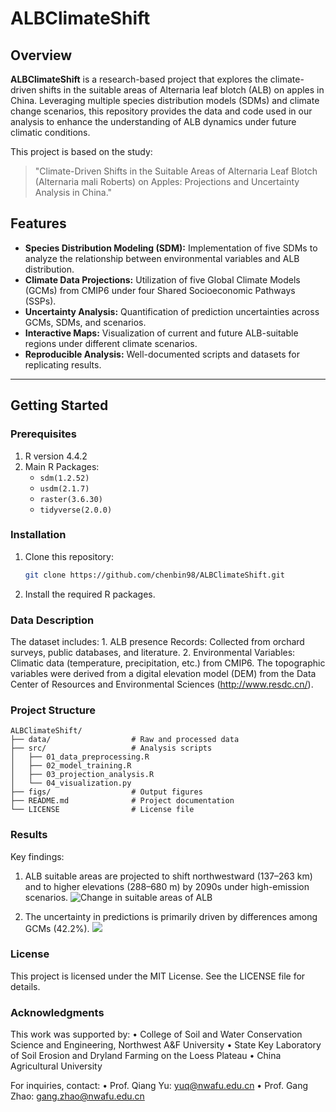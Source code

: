 # ALBClimateShift
## Overview
**ALBClimateShift** is a research-based project that explores the climate-driven shifts in the suitable areas of Alternaria leaf blotch (ALB) on apples in China. Leveraging multiple species distribution models (SDMs) and climate change scenarios, this repository provides the data and code used in our analysis to enhance the understanding of ALB dynamics under future climatic conditions.

This project is based on the study:
> "Climate-Driven Shifts in the Suitable Areas of Alternaria Leaf Blotch (Alternaria mali Roberts) on Apples: Projections and Uncertainty Analysis in China."

## Features
- **Species Distribution Modeling (SDM):** Implementation of five SDMs to analyze the relationship between environmental variables and ALB distribution.
- **Climate Data Projections:** Utilization of five Global Climate Models (GCMs) from CMIP6 under four Shared Socioeconomic Pathways (SSPs).
- **Uncertainty Analysis:** Quantification of prediction uncertainties across GCMs, SDMs, and scenarios.
- **Interactive Maps:** Visualization of current and future ALB-suitable regions under different climate scenarios.
- **Reproducible Analysis:** Well-documented scripts and datasets for replicating results.

---

## Getting Started

### Prerequisites
1. R version 4.4.2 
2. Main R Packages:
   - `sdm(1.2.52)`
   - `usdm(2.1.7)`
   - `raster(3.6.30)`
   - `tidyverse(2.0.0)`

### Installation
1. Clone this repository:
   ```bash
   git clone https://github.com/chenbin98/ALBClimateShift.git
2.	Install the required R packages.

### Data Description

The dataset includes:
	1.	ALB presence Records: Collected from orchard surveys, public databases, and literature.
	2.	Environmental Variables: Climatic data (temperature, precipitation, etc.) from CMIP6. The topographic variables were derived from a digital elevation model (DEM)  from the Data Center of Resources and Environmental Sciences (http://www.resdc.cn/).

### Project Structure
```
ALBClimateShift/
├── data/                  # Raw and processed data
├── src/                   # Analysis scripts
│   ├── 01_data_preprocessing.R
│   ├── 02_model_training.R
│   ├── 03_projection_analysis.R
│   └── 04_visualization.py
├── figs/                  # Output figures
├── README.md              # Project documentation
└── LICENSE                # License file
```
### Results

Key findings:
1. ALB suitable areas are projected to shift northwestward (137–263 km) and to higher elevations (288–680 m) by 2090s under high-emission scenarios.
![Change in suitable areas of ALB](figs/climate_changing_compare_to_baseline.jpg)

2. The uncertainty in predictions is primarily driven by differences among GCMs (42.2%).
![](figs/uncertainty_analysis.jpg)

### License

This project is licensed under the MIT License. See the LICENSE file for details.

### Acknowledgments

This work was supported by:
	•	College of Soil and Water Conservation Science and Engineering, Northwest A&F University
	•	State Key Laboratory of Soil Erosion and Dryland Farming on the Loess Plateau
	•	China Agricultural University

For inquiries, contact:
	•	Prof. Qiang Yu: yuq@nwafu.edu.cn
	•	Prof. Gang Zhao: gang.zhao@nwafu.edu.cn

